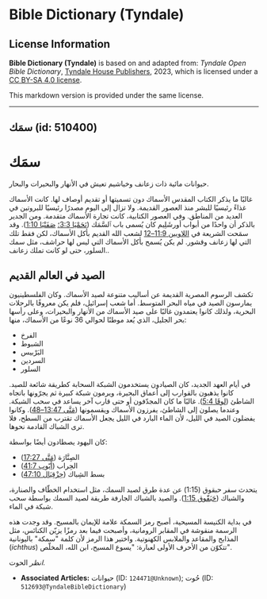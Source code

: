 # Bible Dictionary (Tyndale)

## License Information

**Bible Dictionary (Tyndale)** is based on and adapted from: _Tyndale Open Bible Dictionary_, [Tyndale House Publishers](https://tyndaleopenresources.com/), 2023, which is licensed under a [CC BY-SA 4.0 license](https://creativecommons.org/licenses/by-sa/4.0/legalcode.en).

This markdown version is provided under the same license.



--------------------------------

## سمَك (id: 510400)

سمَك
====

حيوانات مائية ذات زعانف وخياشيم تعيش في الأنهار والبحيرات والبحار.

غالبًا ما يذكر الكتاب المقدس الأسماك دون تسميتها أو تقديم أوصاف لها. كانت الأسماك غذاءً رئيسيًا للبشر منذ العصور القديمة. ولا تزال إلى اليوم مصدرًا رئيسيًا للبروتين في العديد من المناطق. وفي العصور الكتابية، كانت تجارة الأسماك متقدمة. ومن الجدير بالذكر أن واحدًا من أبواب أورشَلِيم كان يُسمى باب ٱلسَّمَك ([نَحَمْيَا 3:3؛](https://ref.ly/Neh3:3) [صَفَنْيَا 1:10](https://ref.ly/Zeph1:10)). وقد سمَحت الشريعة في [اللاويين 11:9–12](https://ref.ly/Lev11:9-Lev11:12) لشعب الله القديم بأكل الأسماك، لكن فقط تلك التي لها زعانف وقشور. لم يكن يُسمح بأكل الأسماك التي ليس لها حراشف، مثل سمك السلور، حتى لو كانت تملك زعانف..

الصيد في العالم القديم
----------------------

تكشف الرسوم المصرية القديمة عن أساليب متنوعة لصيد الأسماك. وكان الفلسطينيون يمارسون الصيد في مياه البحر المتوسط. أما شعب إسرائيل، فلم يكن معروفًا بالرحلات البحرية، ولذلك كانوا يعتمدون غالبًا على صيد الأسماك من الأنهار والبحيرات، وعلى رأسها بحر الجليل، الذي يُعد موطنًا لحوالي 36 نوعًا من الأسماك، منها:

* الفرخ
* الشبوط
* البَرْبيس
* السردين
* السلور

في أيام العهد الجديد، كان الصيادون يستخدمون الشبكة السحابة كطريقة شائعة للصيد. كانوا يذهبون بالقوارب إلى أعماق البحيرة، ويرمون شبكة كبيرة ثم يجرّونها باتجاه الشاطئ ([لوقَا 5:4](https://ref.ly/Luke5:4)). غالبًا ما كان المجدّفون أو حتى قارب آخر يساعد في سحب الشبكة. وعندما يصلون إلى الشاطئ، يفرزون الأسماك ويقسمونها ([مَتَّى 13:47–48](https://ref.ly/Matt13:47-Matt13:48)). وكانوا يفضلون الصيد في الليل، لأن الماء البارد في الليل يجعل الأسماك تقترب من السطح، فلا ترى الشباك القادمة نحوها.

كان اليهود يصطادون أيضًا بواسطة:

* الصِنَّارَة ([مَتَّى 17:27](https://ref.ly/Matt17:27))
* الحِراب ([أَيّوب 41:7](https://ref.ly/Job41:7))
* بسط الشِباك ([حِزْقِيَال 47:10](https://ref.ly/Ezek47:10))

يتحدث سفر حبقوق (1:15\) عن عدة طرق لصيد السمك، مثل استخدام الخطّاف والصنارة، والشباك ([حَبَقّوق 1:15](https://ref.ly/Hab1:15)). والصيد بالشباك الجارفة طريقة لصيد السمك بواسطة سحب شبكة في الماء.

في بداية الكنيسة المسيحية، أصبح رمز السمكة علامة للإيمان بالمسيح. وقد وجدت هذه الرسمة منقوشة في المقابر الرومانية، وأصبحت فيما بعد رمزًا يزيّن الكنائس، مثل المذابح والمقاعد والملابس الكهنوتية. واختير هذا الرمز لأن كلمة "سمكة" باليونانية (*ichthus*) تتكوّن من الأحرف الأولى لعبارة: "يسوع المسيح، ابن الله، المخلّص".

*انظر* الحوت.

* **Associated Articles:** حيوانات (ID: `124471@Unknown`); حُوت (ID: `512693@TyndaleBibleDictionary`)

